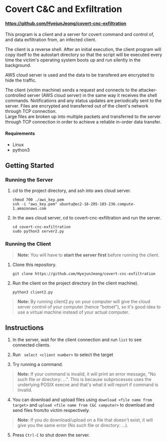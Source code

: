 # __Covert C&C and Exfiltration__

#### https://github.com/HyejunJeong/covert-cnc-exfiltration

This program is a client and a server for covert command and control of, and data exfiltration from, an infected client.

The client is a reverse shell. After an initial execution, the client program will copy itself to the autostart directory so that the script will be executed every time the victim's operating system boots up and run silently in the background. 

AWS cloud server is used and the data to be transfered are encrypted to hide the traffic.

The client (victim machine) sends a request and connects to the attacker-controlled server (AWS cloud server) in the same way it receives the shell commands. Notifications and any status updates are periodically sent to the server. Files are encrypted and transferred out of the client's network through TCP connection.  
Large files are broken up into multiple packets and transferred to the server through TCP connection in order to achieve a reliable in-order data transfer.


#### __Requirements__ 
* Linux
* python3

## __Getting Started__


### Running the __Server__

1. cd to the project directory, and ssh into aws cloud server. 
    ```shell
    chmod 700 ./aws_key.pem 
    ssh -i "aws_key.pem" ubuntu@ec2-18-205-103-236.compute-1.amazonaws.com
    ```
2. In the aws cloud server, cd to covert-cnc-exfiltration and run the server.
    ```shell
    cd covert-cnc-exfiltration
    sudo python3 server2.py
    ```

### Running the __Client__
> **Note:** You will have to **start the server first** before running the client.

1. Clone this repository.
    ```shell
    git clone https://github.com/HyejunJeong/covert-cnc-exfiltration
    ```

2. Run the client on the project directory (in the client machine).
    ```shell
    python3 client2.py
    ```
> **Note:** By running client2.py on your computer will give the cloud server control of your computer (hence "botnet"), so it's good idea to use a virtual machine instead of your actual computer.



## __Instructions__

1. In the server, wait for the client connection and run ``` list ``` to see connected clients.

2. Run ``` select <client number>``` to select the target
3. Try running a command. 

> **Note:** If your command is invalid, it will print an error message, "No such file or directory: ...". This is because subprocesses uses the underlying POSIX execve and that's what it will report if command is invalid.

4. You can download and upload files using ``` download <file name from target> ``` and ``` upload <file name from C&C computer> ``` to download and send files from/to victim respectively.

> **Note:** If you do download/upload on a file that doesn't exist, it will give you the same error (No such file or directory: ...).

5. Press ``Ctrl-C`` to shut down the server.
